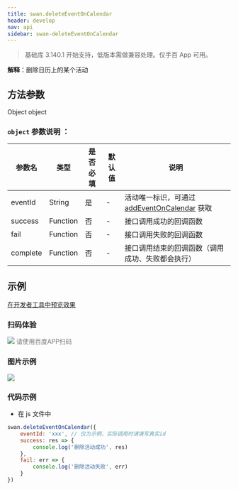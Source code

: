 ```yaml
---
title: swan.deleteEventOnCalendar
header: develop
nav: api
sidebar: swan-deleteEventOnCalendar
---
```



> 基础库 3.140.1 开始支持，低版本需做兼容处理。仅手百 App 可用。

**解释**：删除日历上的某个活动

 
## 方法参数 

Object object

###  `object` 参数说明 ：

|参数名 |类型  |是否必填  |默认值|说明|
|---- | ---- | ---- |--|---- |
|eventId|String|是|-|活动唯一标识，可通过 [addEventOnCalendar](/develop/api/device_sys/swan-addEventOnCalendar/) 获取|
| success | Function | 否 | - | 接口调用成功的回调函数 |
| fail | Function | 否 | - | 接口调用失败的回调函数 |
| complete | Function | 否 | - | 接口调用结束的回调函数（调用成功、失败都会执行）|

## 示例

<a href="swanide://fragment/cb1f16806375e7bf2600af4a046ca4e81577432660697" title="在开发者工具中预览效果" target="_self">在开发者工具中预览效果</a>

### 扫码体验

<div class='scan-code-container'>
    <img src="https://b.bdstatic.com/miniapp/assets/images/doc_demo/pages_calendar.png" class="demo-qrcode-image" />
    <font color=#777 12px>请使用百度APP扫码</font>
</div>




### 图片示例


<div class="m-doc-custom-examples">
    <div class="m-doc-custom-examples-correct">
        <img src="https://b.bdstatic.com/searchbox/icms/searchbox/img/eventOnCalendar.gif">
    </div>
    <div class="m-doc-custom-examples-correct">
        <img src=" ">
    </div>
    <div class="m-doc-custom-examples-correct">
        <img src=" ">
    </div> 
</div>

###  代码示例 



* 在 js 文件中

```js
swan.deleteEventOnCalendar({
    eventId: 'xxx', // 仅为示例，实际调用时请填写真实id
    success: res => {
        console.log('删除活动成功', res)
    },
    fail: err => {
        console.log('删除活动失败', err)
    }
})
```